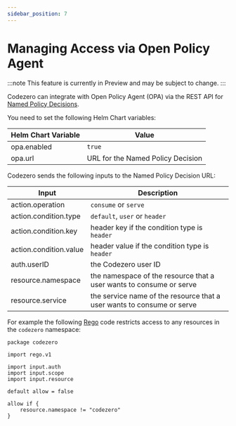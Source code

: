 ```yaml
---
sidebar_position: 7
---
```


# Managing Access via Open Policy Agent

:::note
This feature is currently in Preview and may be subject to change.
:::

Codezero can integrate with Open Policy Agent (OPA) via the REST API for [Named Policy Decisions](https://www.openpolicyagent.org/docs/latest/integration/#named-policy-decisions).

You need to set the following Helm Chart variables:

| Helm Chart Variable | Value                             |
| ------------------- | --------------------------------- |
| opa.enabled         | `true`                            |
| opa.url             | URL for the Named Policy Decision |

Codezero sends the following inputs to the Named Policy Decision URL:

| Input                  | Description                                                            |
| ---------------------- | ---------------------------------------------------------------------- |
| action.operation       | `consume` or `serve`                                                   |
| action.condition.type  | `default`, `user` or `header`                                          |
| action.condition.key   | header key if the condition type is `header`                           |
| action.condition.value | header value if the condition type is `header`                         |
| auth.userID            | the Codezero user ID                                                   |
| resource.namespace     | the namespace of the resource that a user wants to consume or serve    |
| resource.service       | the service name of the resource that a user wants to consume or serve |

For example the following [Rego](https://www.openpolicyagent.org/docs/latest/policy-language/) code restricts access to any resources in the `codezero` namespace:

```rego
package codezero

import rego.v1

import input.auth
import input.scope
import input.resource

default allow = false

allow if {
    resource.namespace != "codezero"
}
```
